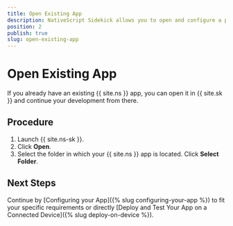 ```yaml
---
title: Open Existing App
description: NativeScript Sidekick allows you to open and configure a pre-existing NativeScript app.
position: 2
publish: true
slug: open-existing-app
---
```


# Open Existing App

If you already have an existing {{ site.ns }} app, you can open it in {{ site.sk }} and continue your development from there.

## Procedure

1. Launch {{ site.ns-sk }}.
1. Click **Open**.
1. Select the folder in which your {{ site.ns }} app is located. Click **Select Folder**.

## Next Steps

Continue by [Configuring your App]({% slug configuring-your-app %}) to fit your specific requirements or directly [Deploy and Test Your App on a Connected Device]({% slug deploy-on-device %}).
